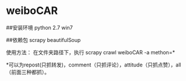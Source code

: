 # weiboCAR


##安装环境
python 2.7
win7

##依赖包
scrapy
beautifulSoup

使用方法：
在文件夹路径下，执行 scrapy crawl weiboCAR -a methon=*

*可以为repost(只抓转发)，comment（只抓评论），attitude（只抓点赞），all（前面三种都抓）。
